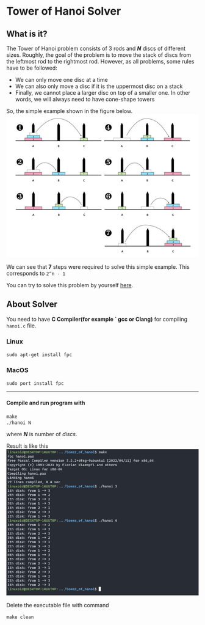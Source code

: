 # Tower of Hanoi Solver

## What is it?
The Tower of Hanoi problem consists of 3 rods and ***N*** discs of different sizes. Roughly, the goal of the problem is to move the stack of discs from the leftmost rod to the rightmost rod. However, as all problems, some rules have to be followed:

+ We can only move one disc at a time
+ We can also only move a disc if it is the uppermost disc on a stack
+ Finally, we cannot place a larger disc on top of a smaller one. In other words, we will always need to have cone-shape towers

So, the simple example shown in the figure below.
![example](images/towershanoialg.jpg)

We can see that **7** steps were required to solve this simple example. This corresponds to `2^n - 1`

You can try to solve this problem by yourself [here](https://www.mathsisfun.com/games/towerofhanoi.html).

## About Solver
You need to have **C Compiler(for example \` gcc or Clang)** for compiling `hanoi.c` file.

### Linux
```
sudo apt-get install fpc
```
### MacOS
```
sudo port install fpc
```
---
#### Compile and run program with
```
make
./hanoi N
```
where ***N*** is number of *discs*.

Result is like this
![result](images/results.png)

Delete the executable file with command
```
make clean
```
